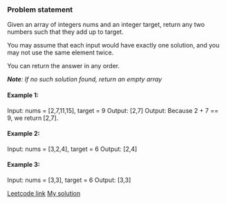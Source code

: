 ### Problem statement
Given an array of integers nums and an integer target, return any two numbers such that they add up to target.

You may assume that each input would have exactly one solution, and you may not use the same element twice.

You can return the answer in any order.

_**Note**: If no such solution found, return an empty array_

#### Example 1:

Input: nums = [2,7,11,15], target = 9
Output: [2,7]
Output: Because 2 + 7 == 9, we return [2,7].

#### Example 2:

Input: nums = [3,2,4], target = 6
Output: [2,4]

#### Example 3:

Input: nums = [3,3], target = 6
Output: [3,3]

[Leetcode link](https://leetcode.com/problems/two-sum/)
[My solution](https://github.com/hawaijar/FireLeetcode/blob/feature/algoexpert/Arrays/TwoSum/index.js)
